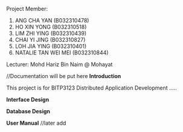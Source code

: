 Project Member:
1. ANG CHA YAN (B032310478)
2. HO XIN YONG (B032310518)
3. LIM ZHI YING (B032310439)
4. CHAI YI JING (B032310827)
5. LOH JIA YING (B032310401)
6. NATALIE TAN WEI MEI (B032310844)

Lecturer: Mohd Hariz Bin Naim @ Mohayat

//Documentation will be put here
**Introduction**

This project is for BITP3123 Distributed Application Development .....

**Interface Design**

**Database Design**

**User Manual**
//later add
